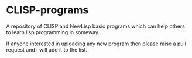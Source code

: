 # CLISP-programs
A repository of CLISP and NewLisp basic programs which can help others to learn lisp programming in someway.

If anyone interested in uploading any new program then please raise a pull request and I will add it to the list.
